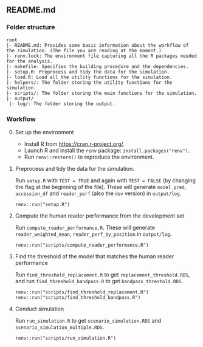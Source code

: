 ## README.md


### Folder structure

```
root
|- README.md: Provides some basic information about the workflow of the simulation. (The file you are reading at the moment.)
|- renv.lock: The environment file capturing all the R packages needed for the analysis.
|- makefile: Specifies the building procedure and the dependencies.
|- setup.R: Preprocess and tidy the data for the simulation.
|- load.R: Load all the utility functions for the simulation.
|- helpers/: The folder storing the utility functions for the simulation.
|- scripts/: The folder storing the main functions for the simulation.
|- output/
 |- log/: The folder storing the output.

```


### Workflow

0. Set up the environment
    - Install R from https://cran.r-project.org/.
    - Launch R and install the `renv` package: `install.packages("renv")`.
    - Run `renv::restore()` to reproduce the environment. 

1. Preprocess and tidy the data for the simulation.

    Run `setup.R` with `TEST = TRUE` and again with `TEST = FALSE` (by changing the flag at the beginning of the file).
    These will generate `model_pred`, `accession_df` and `reader_perf` (also the `dev` version) in `output/log`.
    ```{r}
    renv::run("setup.R")
    ```

2. Compute the human reader performance from the development set

    Run `compute_reader_performance.R`. These will generate `reader_weighted_mean`, `reader_perf_by_position` in `output/log`.
    ```{r}
    renv::run("scripts/compute_reader_performance.R")
    ```

3. Find the threshold of the model that matches the human reader performance

    Run `find_threshold_replacement.R` to get `replacement_threshold.RDS`, and run `find_threshold_bandpass.R` to get `bandpass_threshold.RDS`.
    ```{r}
    renv::run("scripts/find_threshold_replacement.R")
    renv::run("scripts/find_threshold_bandpass.R")
    ```

4. Conduct simulation

    Run `run_simulation.R` to get `scenario_simulation.RDS` and `scenario_simulation_multiple.RDS`.
    ```{r}
    renv::run("scripts/run_simulation.R")
    ```

